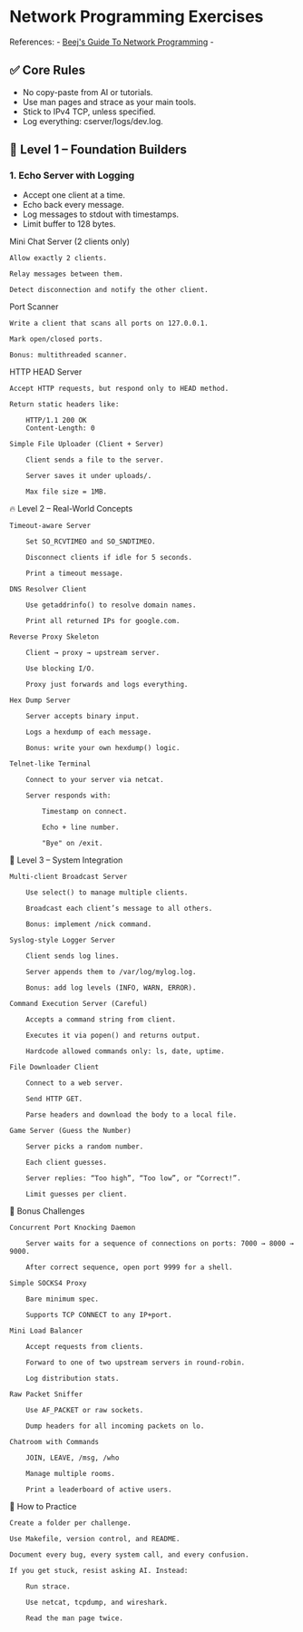# Network Programming Exercises

References:
    - [Beej's Guide To Network Programming](https://beej.us/guide/bgnet/)
    - 

## ✅ Core Rules
- No copy-paste from AI or tutorials.
- Use man pages and strace as your main tools.
- Stick to IPv4 TCP, unless specified.
- Log everything: cserver/logs/dev.log.

## 🧠 Level 1 – Foundation Builders

### 1. Echo Server with Logging
- Accept one client at a time.
- Echo back every message.
- Log messages to stdout with timestamps.
- Limit buffer to 128 bytes.

Mini Chat Server (2 clients only)

    Allow exactly 2 clients.

    Relay messages between them.

    Detect disconnection and notify the other client.

Port Scanner

    Write a client that scans all ports on 127.0.0.1.

    Mark open/closed ports.

    Bonus: multithreaded scanner.

HTTP HEAD Server

    Accept HTTP requests, but respond only to HEAD method.

    Return static headers like:

        HTTP/1.1 200 OK
        Content-Length: 0

    Simple File Uploader (Client + Server)

        Client sends a file to the server.

        Server saves it under uploads/.

        Max file size = 1MB.

🔥 Level 2 – Real-World Concepts

    Timeout-aware Server

        Set SO_RCVTIMEO and SO_SNDTIMEO.

        Disconnect clients if idle for 5 seconds.

        Print a timeout message.

    DNS Resolver Client

        Use getaddrinfo() to resolve domain names.

        Print all returned IPs for google.com.

    Reverse Proxy Skeleton

        Client → proxy → upstream server.

        Use blocking I/O.

        Proxy just forwards and logs everything.

    Hex Dump Server

        Server accepts binary input.

        Logs a hexdump of each message.

        Bonus: write your own hexdump() logic.

    Telnet-like Terminal

        Connect to your server via netcat.

        Server responds with:

            Timestamp on connect.

            Echo + line number.

            "Bye" on /exit.

🚀 Level 3 – System Integration

    Multi-client Broadcast Server

        Use select() to manage multiple clients.

        Broadcast each client’s message to all others.

        Bonus: implement /nick command.

    Syslog-style Logger Server

        Client sends log lines.

        Server appends them to /var/log/mylog.log.

        Bonus: add log levels (INFO, WARN, ERROR).

    Command Execution Server (Careful)

        Accepts a command string from client.

        Executes it via popen() and returns output.

        Hardcode allowed commands only: ls, date, uptime.

    File Downloader Client

        Connect to a web server.

        Send HTTP GET.

        Parse headers and download the body to a local file.

    Game Server (Guess the Number)

        Server picks a random number.

        Each client guesses.

        Server replies: “Too high”, “Too low”, or “Correct!”.

        Limit guesses per client.

🧩 Bonus Challenges

    Concurrent Port Knocking Daemon

        Server waits for a sequence of connections on ports: 7000 → 8000 → 9000.

        After correct sequence, open port 9999 for a shell.

    Simple SOCKS4 Proxy

        Bare minimum spec.

        Supports TCP CONNECT to any IP+port.

    Mini Load Balancer

        Accept requests from clients.

        Forward to one of two upstream servers in round-robin.

        Log distribution stats.

    Raw Packet Sniffer

        Use AF_PACKET or raw sockets.

        Dump headers for all incoming packets on lo.

    Chatroom with Commands

        JOIN, LEAVE, /msg, /who

        Manage multiple rooms.

        Print a leaderboard of active users.

📓 How to Practice

    Create a folder per challenge.

    Use Makefile, version control, and README.

    Document every bug, every system call, and every confusion.

    If you get stuck, resist asking AI. Instead:

        Run strace.

        Use netcat, tcpdump, and wireshark.

        Read the man page twice.
